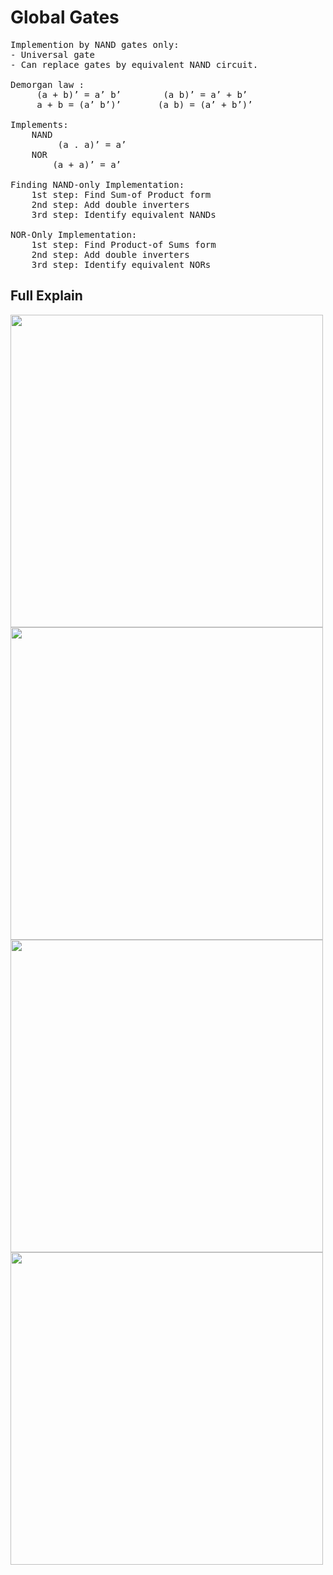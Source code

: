 # Global Gates

<pre>
Implemention by NAND gates only:
- Universal gate
- Can replace gates by equivalent NAND circuit.

Demorgan law :
	 (a + b)’ = a’ b’        (a b)’ = a’ + b’
	 a + b = (a’ b’)’       (a b) = (a’ + b’)’

Implements:
	NAND 
		 (a . a)’ = a’
	NOR
		(a + a)’ = a’

Finding NAND-only Implementation:
	1st step: Find Sum-of Product form
	2nd step: Add double inverters
	3rd step: Identify equivalent NANDs

NOR-Only Implementation:
	1st step: Find Product-of Sums form
	2nd step: Add double inverters
	3rd step: Identify equivalent NORs
</pre>

## Full Explain
<img src="https://github.com/amirhnajafiz/LogicCircuitsForLearn/blob/main/03.Global%20Gates/Tools/Exp.png" width=500 /><br />
<img src="https://github.com/amirhnajafiz/LogicCircuitsForLearn/blob/main/03.Global%20Gates/Tools/convert.jpg" width=500 /><br />
<img src="https://github.com/amirhnajafiz/LogicCircuitsForLearn/blob/main/03.Global%20Gates/Tools/def1.png" width=500 /><br />
<img src="https://github.com/amirhnajafiz/LogicCircuitsForLearn/blob/main/03.Global%20Gates/Tools/def2.png" width=500 /><br />
